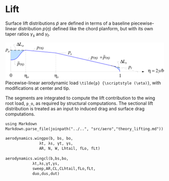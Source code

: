 # Lift

Surface lift distributions $\tilde{p}$ are defined in terms of a
baseline piecewise-linear distribution $p{\scriptstyle (\eta)}$ defined
like the chord planform, but with its own taper ratios $\gamma_s$ and
$\gamma_t$. 

![](../assets/pload.png)
Piecewise-linear aerodynamic load ``\tilde{p} {\scriptstyle (\eta)}``,
with modifications at center and tip.

The segments are integrated to compute the lift contribution to the wing root load, ``p_o``, as required by structural computations. The sectional lift distribution is treated as an input to induced drag and surface drag computations.

```@eval
using Markdown
Markdown.parse_file(joinpath("../..", "src/aero","theory_lifting.md"))
```

```@docs
aerodynamics.wingpo(b, bs, bo,
               λt, λs, γt, γs,
               AR, N, W, Lhtail, fLo, fLt)

aerodynamics.wingcl(b,bs,bo,
            λt,λs,γt,γs,
            sweep,AR,CL,CLhtail,fLo,fLt,
            duo,dus,dut)
```
